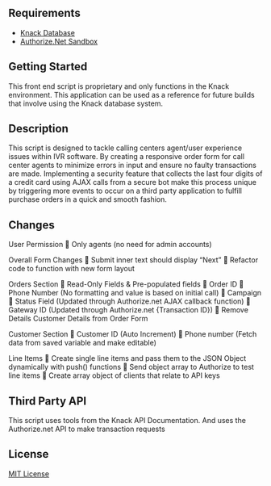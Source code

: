 ## Requirements

 - [Knack Database](https://www.knack.com/)
 - [Authorize.Net Sandbox](https://developer.authorize.net/hello_world/sandbox/)

## Getting Started

This front end script is proprietary and only functions in the Knack environment.
This application can be used as a reference for future builds that involve using the Knack database system.

## Description

This script is designed to tackle calling centers agent/user experience issues within IVR software.
By creating a responsive order form for call center agents to minimize errors in input and ensure no faulty transactions are made.
Implementing a security feature that collects the last four digits of a credit card using AJAX calls from a secure bot make this process unique 
by triggering more events to occur on a third party application to fulfill purchase orders in a quick and smooth fashion.

## Changes

User Permission
	Only agents (no need for admin accounts)

Overall Form Changes
	Submit inner text should display “Next”
	Refactor code to function with new form layout

Orders Section 
	Read-Only Fields & Pre-populated fields 
	Order ID
	Phone Number (No formatting and value is based on initial call)
	Campaign
	Status Field (Updated through Authorize.net AJAX callback function)
	Gateway ID (Updated through Authorize.net {Transaction ID})
	Remove Details Customer Details from Order Form


Customer Section 
	Customer ID (Auto Increment)
	Phone number (Fetch data from saved variable and make editable)

Line Items 
	Create single line items and pass them to the JSON Object dynamically with push() functions
	Send object array to Authorize to test line items
	Create array object of clients that relate to API keys


## Third Party API

This script uses tools from the Knack API Documentation. 
And uses the Authorize.net API to make transaction requests

## License

[MIT License](README.md) 